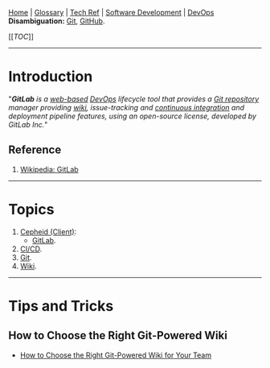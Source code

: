 [Home](/Slalom-LLC/Slalom-Consulting) | [Glossary](/Glossary) | [Tech Ref](/Tech-Ref) | [Software Development](/Tech-Ref/Software-Development) | [DevOps](/Tech-Ref/Software-Development/DevOps-\(Development-and-IT-Operations\))
**Disambiguation:** [Git](/Tech-Ref/Software-Development/DevOps-\(Development-and-IT-Operations\)/Git), [GitHub](/Tech-Ref/Software-Development/DevOps-\(Development-and-IT-Operations\)/GitHub).

[[_TOC_]]

---
# Introduction
"_***GitLab*** is a [web-based](/Tech-Ref/WWW-\(World-Wide-Web\)) [DevOps](Tech-Ref/DevOps) lifecycle tool that provides a [Git repository](/Tech-Ref/Software-Development/DevOps-\(Development-and-IT-Operations\)/Git) manager providing [wiki](/Tech-Ref/Wiki), issue-tracking and [continuous integration](/Tech-Ref/Software-Development/DevOps-\(Development-and-IT-Operations\)/CI-CD-\(Continuous-Integration-%2D-Continuous-Delivery\)/CI-\(Continuous-Integration\)) and deployment pipeline features, using an open-source license, developed by GitLab Inc._"

## Reference
1. [Wikipedia: GitLab](https://en.wikipedia.org/wiki/GitLab)

---
# Topics
1. [Cepheid (Client)](/Clients/Cepheid):
   - [GitLab](/Tech-Ref/Software-Development/DevOps-\(Development-and-IT-Operations\)/GitLab).
1. [CI/CD](/Tech-Ref/Software-Development/DevOps-\(Development-and-IT-Operations\)/CI-CD-\(Continuous-Integration-%2D-Continuous-Delivery\)).
1. [Git](/Tech-Ref/Software-Development/DevOps-\(Development-and-IT-Operations\)/Git).
1. [Wiki](/Tech-Ref/Wiki).

---
# Tips and Tricks

## How to Choose the Right Git-Powered Wiki
- [How to Choose the Right Git-Powered Wiki for Your Team](https://www.perforce.com/blog/vcs/how-choose-right-git-powered-wiki-your-team)
